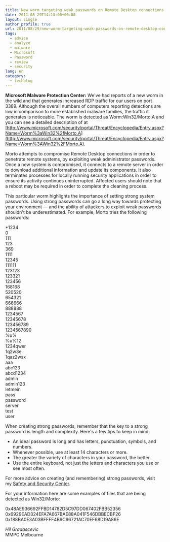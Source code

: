 ```yaml
---
title: New worm targeting weak passwords on Remote Desktop connections (port 3389)
date: 2011-08-29T14:13:00+00:00
layout: single
author_profile: true
url: 2011/08/29/new-worm-targeting-weak-passwords-on-remote-desktop-connections-port-3389/
tags:
  - advice
  - analyze
  - malware
  - Microsoft
  - Password
  - review
  - security
lang: en
category: 
  - techblog
---
```

**Microsoft Malware Protection Center:** We've had reports of a new worm in the wild and that generates increased RDP traffic for our users on port 3389. Although the overall numbers of computers reporting detections are low in comparison to more established malware families, the traffic it generates is noticeable. The worm is detected as Worm:Win32/Morto.A and you can see a detailed description of at [http://www.microsoft.com/security/portal/Threat/Encyclopedia/Entry.aspx?Name=Worm%3aWin32%2fMorto.A](http://www.microsoft.com/security/portal/Threat/Encyclopedia/Entry.aspx?Name=Worm%3AWin32%2FMorto.A).
  
Morto attempts to compromise Remote Desktop connections in order to penetrate remote systems, by exploiting weak administrator passwords. Once a new system is compromised, it connects to a remote server in order to download additional information and update its components. It also terminates processes for locally running security applications in order to ensure its activity continues uninterrupted. Affected users should note that a reboot may be required in order to complete the cleaning process.

This particular worm highlights the importance of setting strong system passwords. Using strong passwords can go a long way towards protecting your environment — and the ability of attackers to exploit weak passwords shouldn't be underestimated. For example, Morto tries the following passwords:

*1234 \
0 \
111 \
123 \
369 \
1111 \
12345 \
111111 \
123123 \
123321 \
123456 \
168168 \
520520 \
654321 \
666666 \
888888 \
1234567 \
12345678 \
123456789 \
1234567890 \
%u% \
%u%12 \
1234qwer \
1q2w3e \
1qaz2wsx \
aaa \
abc123 \
abcd1234 \
admin \
admin123 \
letmein \
pass \
password \
server \
test \
user

When creating strong passwords, remember that the key to a strong password is length and complexity. Here's a few tips to keep in mind:

  
*   An ideal password is long and has letters, punctuation, symbols, and numbers.
*   Whenever possible, use at least 14 characters or more.
*   The greater the variety of characters in your password, the better.
*   Use the entire keyboard, not just the letters and characters you use or see most often.
  
For more advice on creating (and remembering) strong passwords, visit my [Safety and Security Center](/en/knowledge-base/security/passwords).

For your information here are some examples of files that are being detected as Win32/Morto:
  
0x48AE936692FFBD14782D5C97DD067402FBB52356\
0x6929EAD324EFA7A667BAE88A041F546DBBECBF26\
0x188BA0E3A03BFFFF4B9C96721AC70EF68D19A86E

_Hil Gradascevic_\
MMPC Melbourne